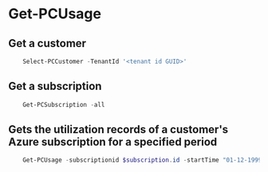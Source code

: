 # Get-PCUsage #

## Get a customer ##

```powershell
    Select-PCCustomer -TenantId '<tenant id GUID>'
```

## Get a subscription ##

```powershell
    Get-PCSubscription -all
```

## Gets the utilization records of a customer's Azure subscription for a specified period ##

```powershell
    Get-PCUsage -subscriptionid $subscription.id -startTime "01-12-1999 00:00:00" -endTime "12-31-1999 00:00:00" -granularity {daily | hourly}-showDetails  <bool> -size <int>
```
